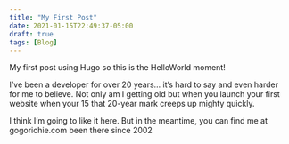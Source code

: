 ```yaml
---
title: "My First Post"
date: 2021-01-15T22:49:37-05:00
draft: true
tags: [Blog]
---
```

My first post using Hugo so this is the HelloWorld moment!

I’ve been a developer for over 20 years… it’s hard to say and even harder for me to believe. Not only am I getting old but when you launch your first website when your 15 that 20-year mark creeps up mighty quickly.

I think I’m going to like it here. But in the meantime, you can find me at gogorichie.com been there since 2002
